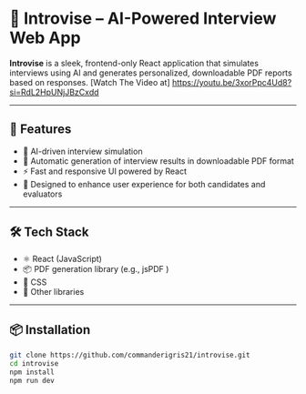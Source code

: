 # 🎤 Introvise – AI-Powered Interview Web App

**Introvise** is a sleek, frontend-only React application that simulates interviews using AI and generates personalized, downloadable PDF reports based on responses.
[Watch The Video at] https://youtu.be/3xorPpc4Ud8?si=RdL2HpUNjJBzCxdd



---

## 🚀 Features

- 🤖 AI-driven interview simulation
- 📄 Automatic generation of interview results in downloadable PDF format
- ⚡ Fast and responsive UI powered by React
- 🎯 Designed to enhance user experience for both candidates and evaluators

---

## 🛠️ Tech Stack

- ⚛️ React (JavaScript)
- 📦 PDF generation library (e.g., jsPDF ) 
- 🎨 CSS
- 🔧 Other libraries 

---

## 📦 Installation

```bash
git clone https://github.com/commanderigris21/introvise.git
cd introvise
npm install
npm run dev
